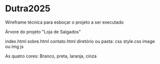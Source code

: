 # Dutra2025
Wireframe técnica para esboçar o projeto a ser executado

Árvore do projeto "Loja de Salgados"

index.html
sobre.html
contato.html
diretório ou pasta:
css style.css
image ou img
js



As quatro cores: Branco, preta, laranja, cinza

